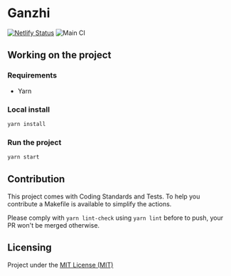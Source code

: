 # Ganzhi

[![Netlify Status](https://api.netlify.com/api/v1/badges/3a46586a-1917-41af-9395-ba45d425dc03/deploy-status)](https://app.netlify.com/sites/brave-haibt-e62e2f/deploys)
![Main CI](https://github.com/plopix/ganzhi/actions/workflows/main-ci.yaml/badge.svg)

## Working on the project

### Requirements

- Yarn

### Local install

```bash
yarn install
```

### Run the project

```bash
yarn start
```

## Contribution

This project comes with Coding Standards and Tests.
To help you contribute a Makefile is available to simplify the actions.

Please comply with `yarn lint-check` using `yarn lint` before to push, your PR won't be merged otherwise.


## Licensing

Project under the [MIT License (MIT)](LICENSE)



